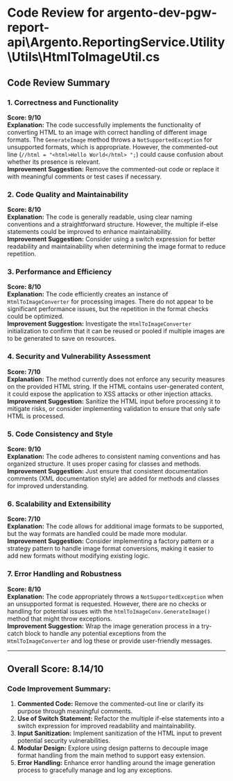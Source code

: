 # Code Review for argento-dev-pgw-report-api\Argento.ReportingService.Utility\Utils\HtmlToImageUtil.cs

## Code Review Summary

### 1. Correctness and Functionality
**Score: 9/10**  
**Explanation:** The code successfully implements the functionality of converting HTML to an image with correct handling of different image formats. The `GenerateImage` method throws a `NotSupportedException` for unsupported formats, which is appropriate. However, the commented-out line (`//html = "<html>Hello World</html> ";`) could cause confusion about whether its presence is relevant.  
**Improvement Suggestion:** Remove the commented-out code or replace it with meaningful comments or test cases if necessary.

### 2. Code Quality and Maintainability
**Score: 8/10**  
**Explanation:** The code is generally readable, using clear naming conventions and a straightforward structure. However, the multiple if-else statements could be improved to enhance maintainability.  
**Improvement Suggestion:** Consider using a switch expression for better readability and maintainability when determining the image format to reduce repetition.

### 3. Performance and Efficiency
**Score: 8/10**  
**Explanation:** The code efficiently creates an instance of `HtmlToImageConverter` for processing images. There do not appear to be significant performance issues, but the repetition in the format checks could be optimized.  
**Improvement Suggestion:** Investigate the `HtmlToImageConverter` initialization to confirm that it can be reused or pooled if multiple images are to be generated to save on resources.

### 4. Security and Vulnerability Assessment
**Score: 7/10**  
**Explanation:** The method currently does not enforce any security measures on the provided HTML string. If the HTML contains user-generated content, it could expose the application to XSS attacks or other injection attacks.  
**Improvement Suggestion:** Sanitize the HTML input before processing it to mitigate risks, or consider implementing validation to ensure that only safe HTML is processed.

### 5. Code Consistency and Style
**Score: 9/10**  
**Explanation:** The code adheres to consistent naming conventions and has organized structure. It uses proper casing for classes and methods.  
**Improvement Suggestion:** Just ensure that consistent documentation comments (XML documentation style) are added for methods and classes for improved understanding.

### 6. Scalability and Extensibility
**Score: 7/10**  
**Explanation:** The code allows for additional image formats to be supported, but the way formats are handled could be made more modular.  
**Improvement Suggestion:** Consider implementing a factory pattern or a strategy pattern to handle image format conversions, making it easier to add new formats without modifying existing logic.

### 7. Error Handling and Robustness
**Score: 8/10**  
**Explanation:** The code appropriately throws a `NotSupportedException` when an unsupported format is requested. However, there are no checks or handling for potential issues with the `htmlToImageConv.GenerateImage()` method that might throw exceptions.  
**Improvement Suggestion:** Wrap the image generation process in a try-catch block to handle any potential exceptions from the `HtmlToImageConverter` and log these or provide user-friendly messages.

___________________________
## Overall Score: 8.14/10

### Code Improvement Summary:
1. **Commented Code:** Remove the commented-out line or clarify its purpose through meaningful comments.
2. **Use of Switch Statement:** Refactor the multiple if-else statements into a switch expression for improved readability and maintainability.
3. **Input Sanitization:** Implement sanitization of the HTML input to prevent potential security vulnerabilities.
4. **Modular Design:** Explore using design patterns to decouple image format handling from the main method to support easy extension.
5. **Error Handling:** Enhance error handling around the image generation process to gracefully manage and log any exceptions.